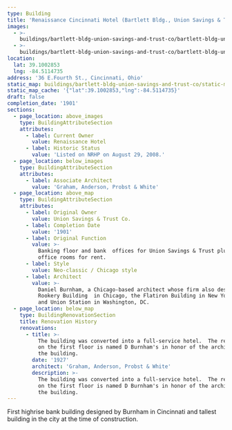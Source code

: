 ```yaml
---
type: Building
title: 'Renaissance Cincinnati Hotel (Bartlett Bldg., Union Savings & Trust Co.)'
images:
  - >-
    buildings/bartlett-bldg-union-savings-and-trust-co/bartlett-bldg-union-savings-and-trust-co-0_irpysp
  - >-
    buildings/bartlett-bldg-union-savings-and-trust-co/bartlett-bldg-union-savings-and-trust-co-1_pwxiy6
location:
  lat: 39.1002853
  lng: -84.5114735
address: '36 E.Fourth St., Cincinnati, Ohio'
static_map: buildings/bartlett-bldg-union-savings-and-trust-co/static-map_mv7jsx
static_map_cache: '{"lat":39.1002853,"lng":-84.5114735}'
draft: false
completion_date: '1901'
sections:
  - page_location: above_images
    type: BuildingAttributeSection
    attributes:
      - label: Current Owner
        value: Renaissance Hotel
      - label: Historic Status
        value: 'Listed on NRHP on August 29, 2008.'
  - page_location: below_images
    type: BuildingAttributeSection
    attributes:
      - label: Associate Architect
        value: 'Graham, Anderson, Probst & White'
  - page_location: above_map
    type: BuildingAttributeSection
    attributes:
      - label: Original Owner
        value: Union Savings & Trust Co.
      - label: Completion Date
        value: '1901'
      - label: Original Function
        value: >-
          Banking floor and bank  offices for Union Savings & Trust plus 407
          office rooms for rent.
      - label: Style
        value: Neo-classic / Chicago style
      - label: Architect
        value: >-
          Daniel Burnham, a Chicago-based architect whose firm also designed the
          Rookery Building  in Chicago, the Flatiron Building in New York City,
          and Union Station in Washington, DC.
  - page_location: below_map
    type: BuildingRenovationSection
    title: Renovation History
    renovations:
      - title: >-
          The building was converted into a full-service hotel.  The restaurant
          on the first floor is named D Burnham's in honor of the architect of
          the building.
        date: '1927'
        architect: 'Graham, Anderson, Probst & White'
        description: >-
          The building was converted into a full-service hotel.  The restaurant
          on the first floor is named D Burnham's in honor of the architect of
          the building.
---
```


First highrise bank building designed by Burnham in Cincinnati and tallest building in the city at the time of construction.
